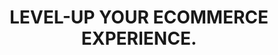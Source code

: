 ---
title: "LEVEL-UP YOUR ECOMMERCE EXPERIENCE."
slogan: "Discover how stores are thriving with HERO®"
path: "/home/customer-stories"
button: "read customer stories"
link: ""
---